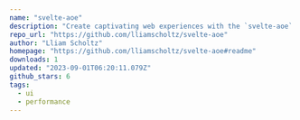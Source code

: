```yaml
---
name: "svelte-aoe"
description: "Create captivating web experiences with the `svelte-aoe` package."
repo_url: "https://github.com/lliamscholtz/svelte-aoe"
author: "Lliam Scholtz"
homepage: "https://github.com/lliamscholtz/svelte-aoe#readme"
downloads: 1
updated: "2023-09-01T06:20:11.079Z"
github_stars: 6
tags: 
  - ui
  - performance
---
```

